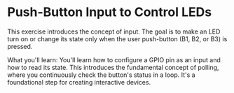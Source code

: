 # Push-Button Input to Control LEDs

This exercise introduces the concept of input. The goal is to make an LED turn on or change its state only when the user push-button (B1, B2, or B3) is pressed.

What you'll learn: You'll learn how to configure a GPIO pin as an input and how to read its state. This introduces the fundamental concept of polling, where you continuously check the button's status in a loop. It's a foundational step for creating interactive devices.

